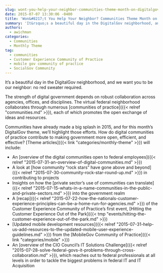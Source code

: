 ```yaml
---
slug: wont-you-help-your-neighbor-communities-theme-month-on-digitalgov.md
date: 2015-07-07 13:30:06 -0400
title: 'Won&#8217;t You Help Your Neighbor? Communities Theme Month on DigitalGov'
summary: 'It&rsquo;s a beautiful day in the DigitalGov neighborhood, and we want you to be our neighbor: no red sweater required. The strength of digital government depends on robust collaboration across agencies, offices, and disciplines. The virtual federal neighborhood collaborates through numerous communities of practice, each of which promotes the open exchange of ideas and resources.'
authors:
  - awichman
categories:
  - Communities
  - Monthly Theme
tag:
  - communities
  - Customer Experience Community of Practice
  - mobile gov community of practice
  - SocialGov Community
---
```


It’s a beautiful day in the DigitalGov neighborhood, and we want you to be our neighbor: no red sweater required.

The strength of digital government depends on robust collaboration across agencies, offices, and disciplines. The virtual federal neighborhood collaborates through numerous [communities of practice]({{< relref "communities.md" >}}), each of which promotes the open exchange of ideas and resources.

Communities have already made a big splash in 2015, and for this month’s DigitalGov theme, we’ll highlight those efforts. How do digital communities of practice contribute to making government more open, efficient, and effective? [Theme articles]({{< link "categories/monthly-theme" >}}) will include:

  * An [overview of the digital communities open to federal employees]({{< relref "2015-07-31-an-overview-of-digital-communities.md" >}})
  * A look at [how community “rock stars” have gone above and beyond]({{< relref "2015-07-30-community-rock-star-round-up.md" >}}) in contributing to projects
  * Insights on how the [private sector’s use of communities can translate]({{< relref "2015-07-15-whats-in-a-name-communities-in-the-public-and-private-sectors.md" >}}) into the government realm
  * A [recap]({{< relref "2015-07-22-how-the-nationals-customer-experience-principles-can-be-a-home-run-for-agencies.md" >}}) of the Customer Experience Community of Practice’s first event, [Hitting the Customer Experience Out of the Park]({{< tmp "events/hitting-the-customer-experience-out-of-the-park.md" >}})
  * [Updated mobile development resources]({{< relref "2015-07-31-help-us-add-resources-to-the-updated-mobile-user-experience-guidelines.md" >}}) from the [MobileGov Community of Practice]({{< link "categories/mobile" >}})
  * An [overview of the CIO Council’s IT Solutions Challenge]({{< relref "2015-07-28-solve-federal-govs-it-problems-through-cross-collaboration.md" >}}), which reaches out to federal professionals at all levels in order to tackle the biggest problems in federal IT and IT Acquisition